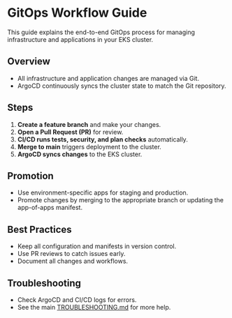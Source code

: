 # GitOps Workflow Guide

This guide explains the end-to-end GitOps process for managing infrastructure and applications in your EKS cluster.

## Overview
- All infrastructure and application changes are managed via Git.
- ArgoCD continuously syncs the cluster state to match the Git repository.

## Steps
1. **Create a feature branch** and make your changes.
2. **Open a Pull Request (PR)** for review.
3. **CI/CD runs tests, security, and plan checks** automatically.
4. **Merge to main** triggers deployment to the cluster.
5. **ArgoCD syncs changes** to the EKS cluster.

## Promotion
- Use environment-specific apps for staging and production.
- Promote changes by merging to the appropriate branch or updating the app-of-apps manifest.

## Best Practices
- Keep all configuration and manifests in version control.
- Use PR reviews to catch issues early.
- Document all changes and workflows.

## Troubleshooting
- Check ArgoCD and CI/CD logs for errors.
- See the main [TROUBLESHOOTING.md](../TROUBLESHOOTING.md) for more help.
